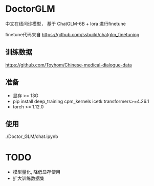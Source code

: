 # DoctorGLM
中文在线问诊模型， 基于 ChatGLM-6B + lora 进行finetune

finetune代码来自 https://github.com/ssbuild/chatglm_finetuning
## 训练数据
https://github.com/Toyhom/Chinese-medical-dialogue-data
## 准备
- 显存 >= 13G
- pip install deep_training cpm_kernels icetk transformers>=4.26.1 
- torch >= 1.12.0
## 使用
./Doctor_GLM/chat.ipynb

# TODO
- 模型量化, 降低显存使用
- 扩大训练数据集

